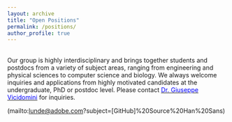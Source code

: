 ```yaml
---
layout: archive
title: "Open Positions"
permalink: /positions/
author_profile: true
---
```


<br>
Our group is highly interdisciplinary and brings together students and postdocs from a variety of subject areas, ranging from engineering and physical sciences to computer science and biology. We always welcome inquiries and applications from highly motivated candidates at the undergraduate, PhD or postdoc level. Please contact <a href="mailto:giuseppe.vicidomini@iit.it"><span style="color:blue">Dr. Giuseppe Vicidomini</span></a> for inquiries.


(mailto:lunde@adobe.com?subject=[GitHub]%20Source%20Han%20Sans)

